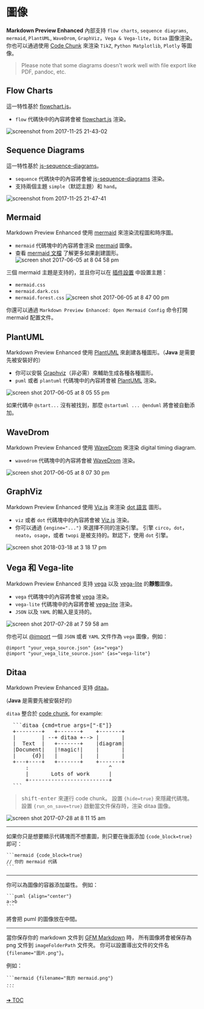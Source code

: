 # 圖像

**Markdown Preview Enhanced** 內部支持 `flow charts`, `sequence diagrams`, `mermaid`, `PlantUML`, `WaveDrom`, `GraphViz`，`Vega & Vega-lite`，`Ditaa` 圖像渲染。
你也可以通過使用 [Code Chunk](zh-tw/code-chunk.md) 來渲染 `TikZ`, `Python Matplotlib`, `Plotly` 等圖像。

> Please note that some diagrams doesn't work well with file export like PDF, pandoc, etc.

## Flow Charts

這一特性基於 [flowchart.js](https://flowchart.js.org/)。

- `flow` 代碼快中的內容將會被 [flowchart.js](https://flowchart.js.org/) 渲染。

![screenshot from 2017-11-25 21-43-02](https://user-images.githubusercontent.com/1908863/33236942-aa809c1c-d229-11e7-9c4b-9a680fd852ed.png)

## Sequence Diagrams

這一特性基於 [js-sequence-diagrams](https://bramp.github.io/js-sequence-diagrams/)。

- `sequence` 代碼快中的內容將會被 [js-sequence-diagrams](https://bramp.github.io/js-sequence-diagrams/) 渲染。
- 支持兩個主題 `simple`（默認主題）和 `hand`。

![screenshot from 2017-11-25 21-47-41](https://user-images.githubusercontent.com/1908863/33236972-4f190f98-d22a-11e7-842f-d9c4a74d2118.png)

## Mermaid

Markdown Preview Enhanced 使用 [mermaid](https://github.com/knsv/mermaid) 來渲染流程圖和時序圖。

- `mermaid` 代碼塊中的內容將會渲染 [mermaid](https://github.com/knsv/mermaid) 圖像。
- 查看 [mermaid 文檔](https://mermaid-js.github.io/mermaid) 了解更多如果創建圖形。
  ![screen shot 2017-06-05 at 8 04 58 pm](https://cloud.githubusercontent.com/assets/1908863/26809423/42afb410-4a2a-11e7-8a18-57e7c67caa9f.png)

三個 mermaid 主題是支持的，並且你可以在 [插件設置](zh-tw/usages.md?id=package-settings) 中設置主題：

- `mermaid.css`
- `mermaid.dark.css`
- `mermaid.forest.css`
  ![screen shot 2017-06-05 at 8 47 00 pm](https://cloud.githubusercontent.com/assets/1908863/26810274/555562d0-4a30-11e7-91ca-98742d6afbd5.png)

你還可以通過 `Markdown Preview Enhanced: Open Mermaid Config` 命令打開 mermaid 配置文件。

## PlantUML

Markdown Preview Enhanced 使用 [PlantUML](https://plantuml.com/) 來創建各種圖形。（**Java** 是需要先被安裝好的）

- 你可以安裝 [Graphviz](https://www.graphviz.org/)（非必需）來輔助生成各種各種圖形。
- `puml` 或者 `plantuml` 代碼塊中的內容將會被 [PlantUML](https://plantuml.com/) 渲染。

![screen shot 2017-06-05 at 8 05 55 pm](https://cloud.githubusercontent.com/assets/1908863/26809436/65414084-4a2a-11e7-91ee-7b03b0496513.png)

如果代碼中 `@start...` 沒有被找到，那麼 `@startuml ... @enduml` 將會被自動添加。

## WaveDrom

Markdown Preview Enhanced 使用 [WaveDrom](https://wavedrom.com/) 來渲染 digital timing diagram.

- `wavedrom` 代碼塊中的內容將會被 [WaveDrom](https://github.com/drom/wavedrom) 渲染。

![screen shot 2017-06-05 at 8 07 30 pm](https://cloud.githubusercontent.com/assets/1908863/26809462/9dc3eb96-4a2a-11e7-90e7-ad6bcb8dbdb1.png)

## GraphViz

Markdown Preview Enhanced 使用 [Viz.js](https://github.com/mdaines/viz.js) 來渲染 [dot 語言](https://tinyurl.com/kjoouup) 圖形。

- `viz` 或者 `dot` 代碼塊中的內容將會被 [Viz.js](https://github.com/mdaines/viz.js) 渲染。
- 你可以通過 `{engine="..."}` 來選擇不同的渲染引擎。 引擎 `circo`，`dot`，`neato`，`osage`，或者 `twopi` 是被支持的。默認下，使用 `dot` 引擎。

![screen shot 2018-03-18 at 3 18 17 pm](https://user-images.githubusercontent.com/1908863/37570596-a565306e-2abf-11e8-8904-d73306f675ec.png)

## Vega 和 Vega-lite

Markdown Preview Enhanced 支持 [vega](https://vega.github.io/vega/) 以及 [vega-lite](https://vega.github.io/vega-lite/) 的**靜態**圖像。

- `vega` 代碼塊中的內容將會被 [vega](https://vega.github.io/vega/) 渲染。
- `vega-lite` 代碼塊中的內容將會被 [vega-lite](https://vega.github.io/vega-lite/) 渲染。
- `JSON` 以及 `YAML` 的輸入是支持的。

![screen shot 2017-07-28 at 7 59 58 am](https://user-images.githubusercontent.com/1908863/28718265-d023e1c2-736a-11e7-8678-a29704f3a23c.png)

你也可以 [@import](zh-tw/file-imports.md) 一個 `JSON` 或者 `YAML` 文件作為 `vega` 圖像，例如：

```markdown
@import "your_vega_source.json" {as="vega"}
@import "your_vega_lite_source.json" {as="vega-lite"}
```

## Ditaa

Markdown Preview Enhanced 支持 [ditaa](https://github.com/stathissideris/ditaa)。

(**Java** 是需要先被安裝好的)

`ditaa` 整合於 [code chunk](zh-tw/code-chunk.md), for example:

<pre>
  ```ditaa {cmd=true args=["-E"]}
  +--------+   +-------+    +-------+
  |        | --+ ditaa +--> |       |
  |  Text  |   +-------+    |diagram|
  |Document|   |!magic!|    |       |
  |     {d}|   |       |    |       |
  +---+----+   +-------+    +-------+
      :                         ^
      |       Lots of work      |
      +-------------------------+
  ```
</pre>

> <kbd>shift-enter</kbd> 來運行 code chunk。
> 設置 `{hide=true}` 來隱藏代碼塊。
> 設置 `{run_on_save=true}` 啟動當文件保存時，渲染 ditaa 圖像。

![screen shot 2017-07-28 at 8 11 15 am](https://user-images.githubusercontent.com/1908863/28718626-633fa18e-736c-11e7-8a4a-915858dafff6.png)

---

如果你只是想要顯示代碼塊而不想畫圖，則只要在後面添加 `{code_block=true}` 即可：

    ```mermaid {code_block=true}
    // 你的 mermaid 代碼
    ```

---

你可以為圖像的容器添加屬性。
例如：

    ```puml {align="center"}
    a->b
    ```

將會把 puml 的圖像放在中間。

---

當你保存你的 markdown 文件到 [GFM Markdown](zh-tw/markdown.md) 時， 所有圖像將會被保存為 png 文件到 `imageFolderPath` 文件夾。
你可以設置導出文件的文件名 `{filename="圖片.png"}`。

例如：

    ```mermaid {filename="我的 mermaid.png"}
    ...
    ```

[➔ TOC](zh-tw/toc.md)
